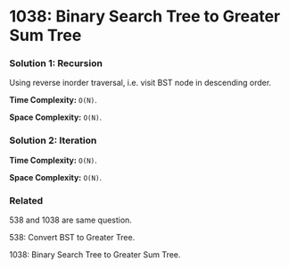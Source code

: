 # 1038: Binary Search Tree to Greater Sum Tree

### Solution 1: Recursion
Using reverse inorder traversal, i.e. visit BST node in descending order.

**Time Complexity:** `O(N)`.

**Space Complexity:** `O(N)`.

### Solution 2: Iteration
**Time Complexity:** `O(N)`.

**Space Complexity:** `O(N)`.

### Related
538 and 1038 are same question.

538: Convert BST to Greater Tree.

1038: Binary Search Tree to Greater Sum Tree.